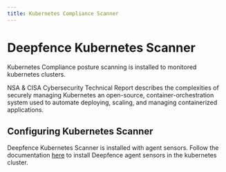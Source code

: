 ```yaml
---
title: Kubernetes Compliance Scanner
---
```


# Deepfence Kubernetes Scanner

Kubernetes Compliance posture scanning is installed to monitored kubernetes clusters.  

NSA & CISA Cybersecurity Technical Report describes the complexities of securely managing Kubernetes an open-source, container-orchestration system used to automate deploying, scaling, and managing containerized applications.

## Configuring Kubernetes Scanner

Deepfence Kubernetes Scanner is installed with agent sensors. Follow the documentation [here](/docs/sensors/kubernetes) to install Deepfence agent sensors in the kubernetes cluster.